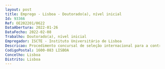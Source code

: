 ```yaml
--- 
layout: post
title: Emprego - Lisboa - Doutorado(a), nível inicial
Id: 93366
Ref: OE202201/0622
DataAbertura: 2022-01-26
DataFecho: 2022-02-08
Trabalho: Doutorado(a), nível inicial
Empregador: ISCTE - Instituto Universitário de Lisboa
Descricao: Procedimento concursal de seleção internacional para a contratação de 3 doutorados(as) de nível inicial, na área científica de Psicologia, para o CIS   Centro de Investigação e de Intervenção Social do Iscte   Instituto Universitário de Lisboa,  aberto pelo Edital n.º 75 2022, de 25 de janeiro
CodigoPostal: 1600-083 LISBOA
Concelho: Lisboa
Distrito: Lisboa
--- 
```

